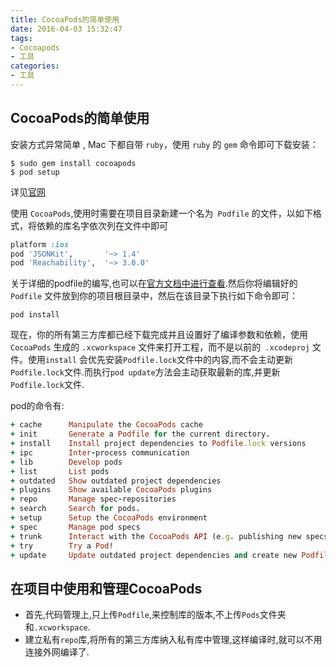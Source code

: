 ```yaml
---
title: CocoaPods的简单使用
date: 2016-04-03 15:32:47
tags:
- Cocoapods
- 工具
categories:
- 工具
---
```




## CocoaPods的简单使用

安装方式异常简单 , Mac 下都自带 `ruby`，使用 `ruby` 的 `gem` 命令即可下载安装：

```shell
$ sudo gem install cocoapods
$ pod setup
```

<!--more-->

详见[官网](https://cocoapods.org/)

使用 `CocoaPods`,使用时需要在项目目录新建一个名为` Podfile` 的文件，以如下格式，将依赖的库名字依次列在文件中即可

```ruby
platform :ios
pod 'JSONKit',       '~> 1.4'
pod 'Reachability',  '~> 3.0.0'
```

关于详细的podfile的编写,也可以在[官方文档中进行查看](https://guides.cocoapods.org/syntax/podfile.html).然后你将编辑好的 `Podfile` 文件放到你的项目根目录中，然后在该目录下执行如下命令即可：

```shell
pod install
```

现在，你的所有第三方库都已经下载完成并且设置好了编译参数和依赖，使用 `CocoaPods` 生成的 `.xcworkspace` 文件来打开工程，而不是以前的` .xcodeproj` 文件。使用`install` 会优先安装`Podfile.lock`文件中的内容,而不会主动更新`Podfile.lock`文件.而执行`pod update`方法会主动获取最新的库,并更新`Podfile.lock`文件.

pod的命令有:

```ruby
+ cache      Manipulate the CocoaPods cache
+ init       Generate a Podfile for the current directory.
+ install    Install project dependencies to Podfile.lock versions
+ ipc        Inter-process communication
+ lib        Develop pods
+ list       List pods
+ outdated   Show outdated project dependencies
+ plugins    Show available CocoaPods plugins
+ repo       Manage spec-repositories
+ search     Search for pods.
+ setup      Setup the CocoaPods environment
+ spec       Manage pod specs
+ trunk      Interact with the CocoaPods API (e.g. publishing new specs)
+ try        Try a Pod!
+ update     Update outdated project dependencies and create new Podfile.lock
```



## 在项目中使用和管理CocoaPods

- 首先,代码管理上,只上传`Podfile`,来控制库的版本,不上传`Pods`文件夹和`.xcworkspace`.
- 建立私有`repo`库,将所有的第三方库纳入私有库中管理,这样编译时,就可以不用连接外网编译了.